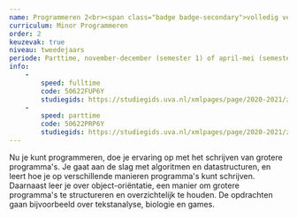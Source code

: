 ```yaml
---
name: Programmeren 2<br><span class="badge badge-secondary">volledig vernieuwd!</span>
curriculum: Minor Programmeren
order: 2
keuzevak: true
niveau: tweedejaars
periode: Parttime, november-december (semester 1) of april-mei (semester 2)
info:
    -
        speed: fulltime
        code: 50622FUP6Y
        studiegids: https://studiegids.uva.nl/xmlpages/page/2020-2021/zoek-vak/vak/79750
    -
        speed: parttime
        code: 50622PRP6Y
        studiegids: https://studiegids.uva.nl/xmlpages/page/2020-2021/zoek-vak/vak/79383
---
```


Nu je kunt programmeren, doe je ervaring op met het schrijven van grotere programma's. Je gaat aan de slag met algoritmen en datastructuren, en leert hoe je op verschillende manieren programma's kunt schrijven. Daarnaast leer je over object-ori&euml;ntatie, een manier om grotere programma's te structureren en overzichtelijk te houden. De opdrachten gaan bijvoorbeeld over tekstanalyse, biologie en games.
